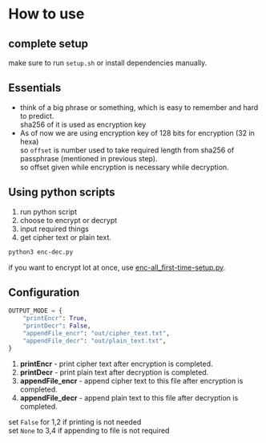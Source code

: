 # How to use

## complete setup
make sure to run `setup.sh` or install dependencies manually.

## Essentials

- think of a big phrase or something, which is easy to remember and hard to predict.  
sha256 of it is used as encryption key
- As of now we are using encryption key of 128 bits for encryption (32 in hexa)  
so `offset` is number used to take required length from sha256 of passphrase (mentioned in previous step).  
so offset given while encryption is necessary while decryption.

## Using python scripts
1. run python script
2. choose to encrypt or decrypt
3. input required things
4. get cipher text or plain text.

```bash
python3 enc-dec.py
```

if you want to encrypt lot at once, use [enc-all_first-time-setup.py](encr-decr/enc-all_first-time-setup.py).

## Configuration

```py
OUTPUT_MODE = {
    "printEncr": True,
    "printDecr": False,
    "appendFile_encr": "out/cipher_text.txt",
    "appendFile_decr": "out/plain_text.txt",
}
```  

1. **printEncr** - print cipher text after encryption is completed.
2. **printDecr** - print plain text after decryption is completed.
3. **appendFile_encr** - append cipher text to this file after encryption is completed.
4. **appendFile_decr** - append plain text to this file after decryption is completed.

set `False` for 1,2 if printing is not needed  
set `None` to 3,4 if appending to file is not required
